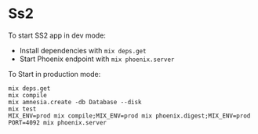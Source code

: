 # Ss2

To start SS2 app in dev mode:

  * Install dependencies with `mix deps.get`
  * Start Phoenix endpoint with `mix phoenix.server`

To Start in production mode:
  ```
  mix deps.get
  mix compile
  mix amnesia.create -db Database --disk
  mix test
  MIX_ENV=prod mix compile;MIX_ENV=prod mix phoenix.digest;MIX_ENV=prod PORT=4092 mix phoenix.server
  ```


